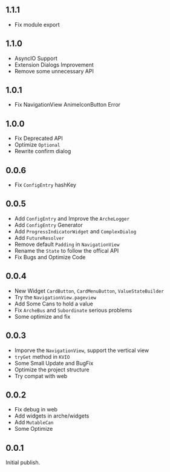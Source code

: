 ## 1.1.1

 - Fix module export  

## 1.1.0

 - AsyncIO Support
 - Extension Dialogs Improvement
 - Remove some unnecessary API

## 1.0.1

 - Fix NavigationView AnimeIconButton Error

## 1.0.0

 - Fix Deprecated API
 - Optimize `Optional`
 - Rewrite confirm dialog

## 0.0.6

 - Fix `ConfigEntry` hashKey

## 0.0.5

 - Add `ConfigEntry` and Improve the `ArcheLogger`
 - Add `ConfigEntry` Generator
 - Add `ProgressIndicatorWidget` and `ComplexDialog`
 - Add `FutureResolver`
 - Remove default `Padding` in `NavigationView`
 - Rename the `State` to follow the offical API
 - Fix Bugs and Optimize Code

## 0.0.4

 - New Widget `CardButton`, `CardMenuButton`, `ValueStateBuilder`
 - Try the `NavigationView.pageview`
 - Add Some Cans to hold a value
 - Fix `ArcheBus` and `Subordinate` serious problems
 - Some optimize and fix

## 0.0.3

 - Imporve the `NavigationView`, support the vertical view
 - `tryGet` method in `KVIO`
 - Some Small Update and BugFix
 - Optimize the project structure
 - Try compat with web

## 0.0.2

 - Fix debug in web
 - Add widgets in arche/widgets
 - Add `MutableCan`
 - Some Optimize

## 0.0.1

Initial publish.
